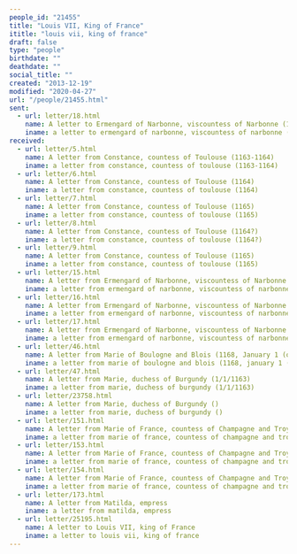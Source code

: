 ```yaml
---
people_id: "21455"
title: "Louis VII, King of France"
ititle: "louis vii, king of france"
draft: false
type: "people"
birthdate: ""
deathdate: ""
social_title: ""
created: "2013-12-19"
modified: "2020-04-27"
url: "/people/21455.html"
sent:
  - url: letter/18.html
    name: A letter to Ermengard of Narbonne, viscountess of Narbonne (1164)
    iname: a letter to ermengard of narbonne, viscountess of narbonne (1164)
received:
  - url: letter/5.html
    name: A letter from Constance, countess of Toulouse (1163-1164)
    iname: a letter from constance, countess of toulouse (1163-1164)
  - url: letter/6.html
    name: A letter from Constance, countess of Toulouse (1164)
    iname: a letter from constance, countess of toulouse (1164)
  - url: letter/7.html
    name: A letter from Constance, countess of Toulouse (1165)
    iname: a letter from constance, countess of toulouse (1165)
  - url: letter/8.html
    name: A letter from Constance, countess of Toulouse (1164?)
    iname: a letter from constance, countess of toulouse (1164?)
  - url: letter/9.html
    name: A letter from Constance, countess of Toulouse (1165)
    iname: a letter from constance, countess of toulouse (1165)
  - url: letter/15.html
    name: A letter from Ermengard of Narbonne, viscountess of Narbonne (1164)
    iname: a letter from ermengard of narbonne, viscountess of narbonne (1164)
  - url: letter/16.html
    name: A letter from Ermengard of Narbonne, viscountess of Narbonne (1164)
    iname: a letter from ermengard of narbonne, viscountess of narbonne (1164)
  - url: letter/17.html
    name: A letter from Ermengard of Narbonne, viscountess of Narbonne (1/1/1173)
    iname: a letter from ermengard of narbonne, viscountess of narbonne (1/1/1173)
  - url: letter/46.html
    name: A letter from Marie of Boulogne and Blois (1168, January 1 (or 1165))
    iname: a letter from marie of boulogne and blois (1168, january 1 (or 1165))
  - url: letter/47.html
    name: A letter from Marie, duchess of Burgundy (1/1/1163)
    iname: a letter from marie, duchess of burgundy (1/1/1163)
  - url: letter/23758.html
    name: A letter from Marie, duchess of Burgundy ()
    iname: a letter from marie, duchess of burgundy ()
  - url: letter/151.html
    name: A letter from Marie of France, countess of Champagne and Troyes ()
    iname: a letter from marie of france, countess of champagne and troyes ()
  - url: letter/153.html
    name: A letter from Marie of France, countess of Champagne and Troyes ()
    iname: a letter from marie of france, countess of champagne and troyes ()
  - url: letter/154.html
    name: A letter from Marie of France, countess of Champagne and Troyes ()
    iname: a letter from marie of france, countess of champagne and troyes ()
  - url: letter/173.html
    name: A letter from Matilda, empress
    iname: a letter from matilda, empress
  - url: letter/25195.html
    name: A letter to Louis VII, king of France
    iname: a letter to louis vii, king of france
---
```

